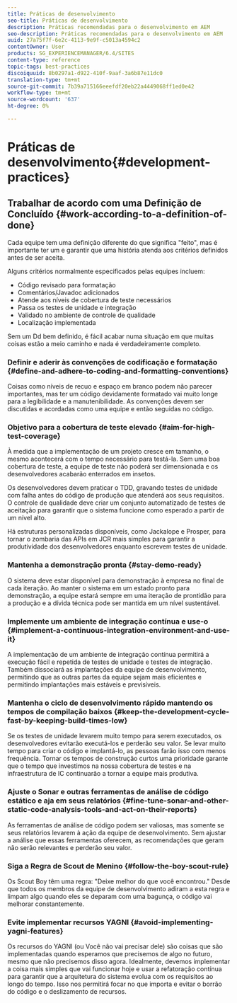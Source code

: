 ```yaml
---
title: Práticas de desenvolvimento
seo-title: Práticas de desenvolvimento
description: Práticas recomendadas para o desenvolvimento em AEM
seo-description: Práticas recomendadas para o desenvolvimento em AEM
uuid: 27a75f7f-6e2c-4113-9e9f-c5013a4594c2
contentOwner: User
products: SG_EXPERIENCEMANAGER/6.4/SITES
content-type: reference
topic-tags: best-practices
discoiquuid: 8b0297a1-d922-410f-9aaf-3a6b87e11dc0
translation-type: tm+mt
source-git-commit: 7b39a715166eeefdf20eb22a4449068ff1ed0e42
workflow-type: tm+mt
source-wordcount: '637'
ht-degree: 0%

---
```



# Práticas de desenvolvimento{#development-practices}

## Trabalhar de acordo com uma Definição de Concluído {#work-according-to-a-definition-of-done}

Cada equipe tem uma definição diferente do que significa &quot;feito&quot;, mas é importante ter um e garantir que uma história atenda aos critérios definidos antes de ser aceita.

Alguns critérios normalmente especificados pelas equipes incluem:

* Código revisado para formatação
* Comentários/Javadoc adicionados
* Atende aos níveis de cobertura de teste necessários
* Passa os testes de unidade e integração
* Validado no ambiente de controle de qualidade
* Localização implementada

Sem um Dd bem definido, é fácil acabar numa situação em que muitas coisas estão a meio caminho e nada é verdadeiramente completo.

### Definir e aderir às convenções de codificação e formatação {#define-and-adhere-to-coding-and-formatting-conventions}

Coisas como níveis de recuo e espaço em branco podem não parecer importantes, mas ter um código devidamente formatado vai muito longe para a legibilidade e a manutenibilidade. As convenções devem ser discutidas e acordadas como uma equipe e então seguidas no código.

### Objetivo para a cobertura de teste elevado {#aim-for-high-test-coverage}

À medida que a implementação de um projeto cresce em tamanho, o mesmo acontecerá com o tempo necessário para testá-la. Sem uma boa cobertura de teste, a equipe de teste não poderá ser dimensionada e os desenvolvedores acabarão enterrados em insetos.

Os desenvolvedores devem praticar o TDD, gravando testes de unidade com falha antes do código de produção que atenderá aos seus requisitos. O controle de qualidade deve criar um conjunto automatizado de testes de aceitação para garantir que o sistema funcione como esperado a partir de um nível alto.

Há estruturas personalizadas disponíveis, como Jackalope e Prosper, para tornar o zombaria das APIs em JCR mais simples para garantir a produtividade dos desenvolvedores enquanto escrevem testes de unidade.

### Mantenha a demonstração pronta {#stay-demo-ready}

O sistema deve estar disponível para demonstração à empresa no final de cada iteração. Ao manter o sistema em um estado pronto para demonstração, a equipe estará sempre em uma iteração de prontidão para a produção e a dívida técnica pode ser mantida em um nível sustentável.

### Implemente um ambiente de integração contínua e use-o {#implement-a-continuous-integration-environment-and-use-it}

A implementação de um ambiente de integração contínua permitirá a execução fácil e repetida de testes de unidade e testes de integração. Também dissociará as implantações da equipe de desenvolvimento, permitindo que as outras partes da equipe sejam mais eficientes e permitindo implantações mais estáveis e previsíveis.

### Mantenha o ciclo de desenvolvimento rápido mantendo os tempos de compilação baixos {#keep-the-development-cycle-fast-by-keeping-build-times-low}

Se os testes de unidade levarem muito tempo para serem executados, os desenvolvedores evitarão executá-los e perderão seu valor. Se levar muito tempo para criar o código e implantá-lo, as pessoas farão isso com menos frequência. Tornar os tempos de construção curtos uma prioridade garante que o tempo que investimos na nossa cobertura de testes e na infraestrutura de IC continuarão a tornar a equipe mais produtiva.

### Ajuste o Sonar e outras ferramentas de análise de código estático e aja em seus relatórios {#fine-tune-sonar-and-other-static-code-analysis-tools-and-act-on-their-reports}

As ferramentas de análise de código podem ser valiosas, mas somente se seus relatórios levarem à ação da equipe de desenvolvimento. Sem ajustar a análise que essas ferramentas oferecem, as recomendações que geram não serão relevantes e perderão seu valor.

### Siga a Regra de Scout de Menino {#follow-the-boy-scout-rule}

Os Scout Boy têm uma regra: &quot;Deixe melhor do que você encontrou.&quot; Desde que todos os membros da equipe de desenvolvimento adiram a esta regra e limpam algo quando eles se deparam com uma bagunça, o código vai melhorar constantemente.

### Evite implementar recursos YAGNI {#avoid-implementing-yagni-features}

Os recursos do YAGNI (ou Você não vai precisar dele) são coisas que são implementadas quando esperamos que precisemos de algo no futuro, mesmo que não precisemos disso agora. Idealmente, devemos implementar a coisa mais simples que vai funcionar hoje e usar a refatoração contínua para garantir que a arquitetura do sistema evolua com os requisitos ao longo do tempo. Isso nos permitirá focar no que importa e evitar o borrão do código e o deslizamento de recursos.
